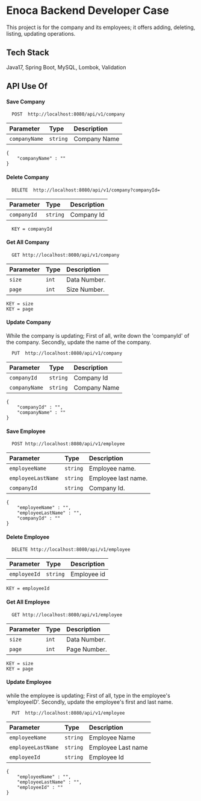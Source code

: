 # Enoca Backend Developer Case

This project is for the company and its employees; it offers adding, deleting, listing, updating operations.


## Tech Stack
Java17, Spring Boot, MySQL, Lombok, Validation

## API Use Of

#### Save Company

```http
  POST  http://localhost:8080/api/v1/company
```

|  Parameter   | Type     | Description     |
|:-------------|:---------|:----------------|
| `companyName`| `string` | Company Name    |

```
{
    "companyName" : ""
}
```

#### Delete Company

```http
  DELETE  http://localhost:8080/api/v1/company?companyId=
```

|  Parameter  | Type     | Description |
| :---------- |:---------|:------------|
| `companyId` | `string` | Company Id  |

```
  KEY = companyId
```

#### Get All Company

```http
  GET http://localhost:8080/api/v1/company
```

| Parameter | Type  | Description  |
| :-------- |:------|:-------------|
| `size`    | `int` | Data Number. |
| `page`    | `int` | Size Number. |

```
KEY = size
KEY = page
```

#### Update Company

While the company is updating;
First of all, write down the 'companyId' of the company.
Secondly, update the name of the company.

```http
  PUT  http://localhost:8080/api/v1/company
```

|  Parameter   | Type     | Description     |
|:-------------|:---------|:----------------|
| `companyId`  | `string` | Company Id      |
| `companyName`| `string` | Company Name    |


```
{
    "companyId" : "",
    "companyName" : ""
}
```

#### Save Employee

```http
  POST http://localhost:8080/api/v1/employee
```

| Parameter         | Type     | Description         |
|:------------------|:---------|:--------------------|
| `employeeName`    | `string` | Employee name.      |
| `employeeLastName`| `string` | Employee last name. |
| `companyId`       | `string` | Company Id.       |

```
{
    "employeeName" : "",
    "employeeLastName" : "",
    "companyId" : ""
}
```


#### Delete Employee

```http
  DELETE http://localhost:8080/api/v1/employee
```

| Parameter   | Type     | Description |
| :---------- |:---------|:------------|
| `employeeId`| `string` | Employee id |

```
KEY = employeeId
```


#### Get All Employee

```http
  GET http://localhost:8080/api/v1/employee
```

| Parameter | Type  | Description  |
| :-------- |:------|:-------------|
| `size` | `int`    | Data Number. |
| `page` | `int`    | Page Number. |

```
KEY = size
KEY = page
```

#### Update Employee

while the employee is updating;
First of all, type in the employee's 'employeeID'.
Secondly, update the employee's first and last name.

```http
  PUT  http://localhost:8080/api/v1/employee
```

|  Parameter        | Type     | Description       |
|:------------------|:---------|:------------------|
| `employeeName`    | `string` | Employee Name     |
| `employeeLastName`| `string` | Employee Last name|
| `employeeId`      | `string` | Employee Id       |


```
{
    "employeeName" : "",
    "employeeLastName" : "",
    "employeeId" : ""
}
```

